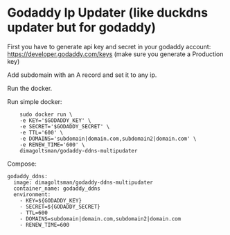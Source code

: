 # Godaddy Ip Updater (like duckdns updater but for godaddy)

First you have to generate api key and secret in your godaddy account: https://developer.godaddy.com/keys  (make sure you generate a Production key)

Add subdomain with an A record and set it to any ip.

Run the docker.



Run simple docker:

        sudo docker run \
        -e KEY='$GODADDY_KEY' \
        -e SECRET='$GODADDY_SECRET' \
        -e TTL='600' \
        -e DOMAINS='subdomain|domain.com,subdomain2|domain.com' \
        -e RENEW_TIME='600' \
        dimagoltsman/godaddy-ddns-multipudater


Compose:

    godaddy_ddns:
      image: dimagoltsman/godaddy-ddns-multipudater
      container_name: godaddy_ddns
      environment:
        - KEY=${GODADDY_KEY}
        - SECRET=${GODADDY_SECRET}
        - TTL=600
        - DOMAINS=subdomain|domain.com,subdomain2|domain.com
        - RENEW_TIME=600
